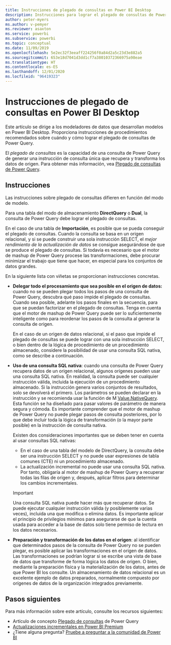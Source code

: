 ```yaml
---
title: Instrucciones de plegado de consultas en Power BI Desktop
description: Instrucciones para lograr el plegado de consultas de Power Query en Power BI Desktop.
author: peter-myers
ms.author: v-pemyer
ms.reviewer: asaxton
ms.service: powerbi
ms.subservice: powerbi
ms.topic: conceptual
ms.date: 11/09/2019
ms.openlocfilehash: 5e2ec32f3eeaff224256f0a84d2a5c23d3e882a5
ms.sourcegitcommit: 653e18d7041d3dd1cf7a38010372366975a98eae
ms.translationtype: HT
ms.contentlocale: es-ES
ms.lasthandoff: 12/01/2020
ms.locfileid: "96419323"
---
```

# <a name="query-folding-guidance-in-power-bi-desktop"></a>Instrucciones de plegado de consultas en Power BI Desktop

Este artículo se dirige a los modeladores de datos que desarrollan modelos en Power BI Desktop. Proporciona instrucciones de procedimientos recomendados sobre cuándo y cómo lograr el plegado de consultas de Power Query.

El _plegado de consultas_ es la capacidad de una consulta de Power Query de generar una instrucción de consulta única que recupera y transforma los datos de origen. Para obtener más información, vea [Plegado de consultas de Power Query](/power-query/power-query-folding).

## <a name="guidance"></a>Instrucciones

Las instrucciones sobre plegado de consultas difieren en función del modo de modelo.

Para una tabla del modo de almacenamiento **DirectQuery** o **Dual**, la consulta de Power Query debe lograr el plegado de consultas.

En el caso de una tabla de **Importación**, es posible que se pueda conseguir el plegado de consultas. Cuando la consulta se basa en un origen relacional, y si se puede construir una sola instrucción SELECT, el _mejor rendimiento de la actualización de datos_ se consigue asegurándose de que se produce el plegado de consultas. Si todavía es necesario que el motor de mashup de Power Query procese las transformaciones, debe procurar minimizar el trabajo que tiene que hacer, en especial para los conjuntos de datos grandes.

En la siguiente lista con viñetas se proporcionan instrucciones concretas.

- **Delegar todo el procesamiento que sea posible en el origen de datos:** cuando no se pueden plegar todos los pasos de una consulta de Power Query, descubra qué paso impide el plegado de consultas. Cuando sea posible, adelante los pasos finales en la secuencia, para que se puedan factorizar en el plegado de consultas. Tenga en cuenta que el motor de mashup de Power Query puede ser lo suficientemente inteligente como para reordenar los pasos de la consulta al generar la consulta de origen.

    En el caso de un origen de datos relacional, si el paso que impide el plegado de consultas se puede lograr con una sola instrucción SELECT, o bien dentro de la lógica de procedimiento de un procedimiento almacenado, considere la posibilidad de usar una consulta SQL nativa, como se describe a continuación.

- **Uso de una consulta SQL nativa**: cuando una consulta de Power Query recupera datos de un origen relacional, algunos orígenes pueden usar una consulta SQL nativa. En realidad, la consulta puede ser cualquier instrucción válida, incluida la ejecución de un procedimiento almacenado. Si la instrucción genera varios conjuntos de resultados, solo se devolverá el primero. Los parámetros se pueden declarar en la instrucción y se recomienda usar la función de M [Value.NativeQuery](/powerquery-m/value-nativequery). Esta función se ha diseñado para pasar valores de parámetro de manera segura y cómoda. Es importante comprender que el motor de mashup de Power Query no puede plegar pasos de consulta posteriores, por lo que debe incluir toda la lógica de transformación (o la mayor parte posible) en la instrucción de consulta nativa.

    Existen dos consideraciones importantes que se deben tener en cuenta al usar consultas SQL nativas:

    - En el caso de una tabla del modelo de DirectQuery, la consulta debe ser una instrucción SELECT y no puede usar expresiones de tabla comunes (CTE) ni un procedimiento almacenado.
    - La actualización incremental no puede usar una consulta SQL nativa. Por tanto, obligaría al motor de mashup de Power Query a recuperar todas las filas de origen y, después, aplicar filtros para determinar los cambios incrementales.

    > [!IMPORTANT]
    > Una consulta SQL nativa puede hacer más que recuperar datos. Se puede ejecutar cualquier instrucción válida (y posiblemente varias veces), incluida una que modifica o elimina datos. Es importante aplicar el principio de privilegios mínimos para asegurarse de que la cuenta usada para acceder a la base de datos solo tiene permiso de lectura en los datos necesarios.

- **Preparación y transformación de los datos en el origen**: al identificar que determinados pasos de la consulta de Power Query no se pueden plegar, es posible aplicar las transformaciones en el origen de datos. Las transformaciones se podrían lograr si se escribe una vista de base de datos que transforme de forma lógica los datos de origen. O bien, mediante la preparación física y la materialización de los datos, antes de que Power BI los consulte. Un almacenamiento de datos relacional es un excelente ejemplo de datos preparados, normalmente compuesto por orígenes de datos de la organización integrados previamente.

## <a name="next-steps"></a>Pasos siguientes

Para más información sobre este artículo, consulte los recursos siguientes:

- Artículo de concepto [Plegado de consultas](/power-query/power-query-folding) de Power Query
- [Actualizaciones incrementales en Power BI Premium](../admin/service-premium-incremental-refresh.md)
- ¿Tiene alguna pregunta? [Pruebe a preguntar a la comunidad de Power BI](https://community.powerbi.com/)
